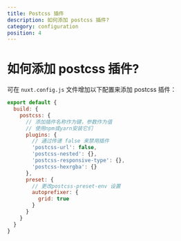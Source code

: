 ```yaml
---
title: Postcss 插件
description: 如何添加 postcss 插件?
category: configuration
position: 4
---
```


# 如何添加 postcss 插件?

可在 `nuxt.config.js` 文件增加以下配置来添加 postcss 插件：

```js
export default {
  build: {
    postcss: {
      // 添加插件名称作为键，参数作为值
      // 使用npm或yarn安装它们
      plugins: {
        // 通过传递 false 来禁用插件
        'postcss-url': false,
        'postcss-nested': {},
        'postcss-responsive-type': {},
        'postcss-hexrgba': {}
      },
      preset: {
        // 更改postcss-preset-env 设置
        autoprefixer: {
          grid: true
        }
      }
    }
  }
}
```
